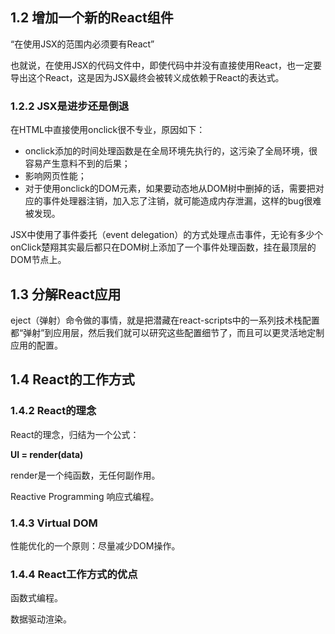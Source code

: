 ## 1.2 增加一个新的React组件

“在使用JSX的范围内必须要有React”

也就说，在使用JSX的代码文件中，即使代码中并没有直接使用React，也一定要导出这个React，这是因为JSX最终会被转义成依赖于React的表达式。

### 1.2.2 JSX是进步还是倒退

在HTML中直接使用onclick很不专业，原因如下：

- onclick添加的时间处理函数是在全局环境先执行的，这污染了全局环境，很容易产生意料不到的后果；
- 影响网页性能；
- 对于使用onclick的DOM元素，如果要动态地从DOM树中删掉的话，需要把对应的事件处理器注销，加入忘了注销，就可能造成内存泄漏，这样的bug很难被发现。



JSX中使用了事件委托（event delegation）的方式处理点击事件，无论有多少个onClick楚翔其实最后都只在DOM树上添加了一个事件处理函数，挂在最顶层的DOM节点上。

## 1.3 分解React应用

eject（弹射）命令做的事情，就是把潜藏在react-scripts中的一系列技术栈配置都“弹射”到应用层，然后我们就可以研究这些配置细节了，而且可以更灵活地定制应用的配置。

## 1.4 React的工作方式

### 1.4.2 React的理念

React的理念，归结为一个公式：

**UI = render(data)**

render是一个纯函数，无任何副作用。

Reactive Programming 响应式编程。

### 1.4.3 Virtual DOM

性能优化的一个原则：尽量减少DOM操作。

### 1.4.4 React工作方式的优点

函数式编程。

数据驱动渲染。